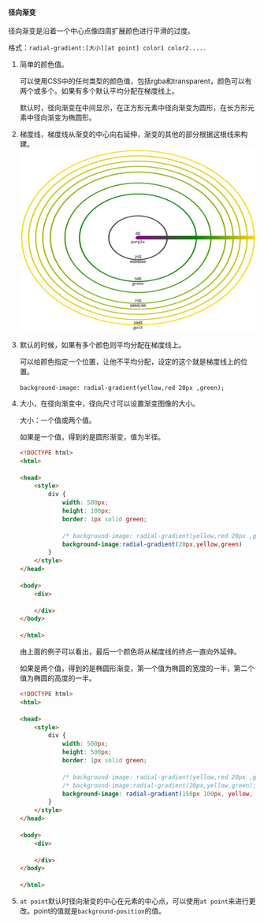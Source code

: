 #### 径向渐变

径向渐变是沿着一个中心点像四周扩展颜色进行平滑的过度。

格式：`radial-gradient:[大小][at point] color1 color2.....`

1. 简单的颜色值。

   可以使用CSS中的任何类型的颜色值，包括rgba和transparent，颜色可以有两个或多个。如果有多个默认平均分配在梯度线上。

   默认时，径向渐变在中间显示，在正方形元素中径向渐变为圆形，在长方形元素中径向渐变为椭圆形。

2. 梯度线，梯度线从渐变的中心向右延伸，渐变的其他的部分根据这根线来构建。![20210311140320271_17549](20210311140320271_17549.png)

3. 默认的时候，如果有多个颜色则平均分配在梯度线上。

   可以给颜色指定一个位置，让他不平均分配，设定的这个就是梯度线上的位置。

   `background-image: radial-gradient(yellow,red 20px ,green);`

4. 大小，在径向渐变中，径向尺寸可以设置渐变图像的大小。

   大小：一个值或两个值。

   如果是一个值，得到的是圆形渐变，值为半径。

   ```html
   <!DOCTYPE html>
   <html>

   <head>
       <style>
           div {
               width: 500px;
               height: 100px;
               border: 1px solid green;

               /* background-image: radial-gradient(yellow,red 20px ,green); */
               background-image:radial-gradient(20px,yellow,green)
           }
       </style>
   </head>

   <body>
       <div>

       </div>
   </body>

   </html>
   ```

   由上面的例子可以看出，最后一个颜色将从梯度线的终点一直向外延伸。

   如果是两个值，得到的是椭圆形渐变，第一个值为椭圆的宽度的一半，第二个值为椭圆的高度的一半。

   ```html
   <!DOCTYPE html>
   <html>

   <head>
       <style>
           div {
               width: 500px;
               height: 500px;
               border: 1px solid green;

               /* background-image: radial-gradient(yellow,red 20px ,green); */
               /* background-image:radial-gradient(20px,yellow,green); */
               background-image: radial-gradient(150px 100px, yellow, green);
           }
       </style>
   </head>

   <body>
       <div>

       </div>
   </body>

   </html>
   ```

5. `at point`默认时径向渐变的中心在元素的中心点，可以使用`at point`来进行更改。point的值就是`background-position`的值。

